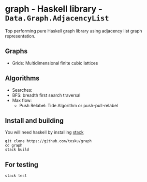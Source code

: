 
# graph - Haskell library - `Data.Graph.AdjacencyList`
Top performing pure Haskell graph library using adjacency list graph representation.

## Graphs
- Grids: Multidimensional finite cubic lattices

## Algorithms
- Searches: 
 - BFS: breadth first search traversal
- Max flow:
  - Push Relabel: Tide Algorithm or push-pull-relabel

## Install and building
You will need haskell by installing [stack](https://docs.haskellstack.org/en/stable/README/)

```
git clone https://github.com/tosku/graph
cd graph
stack build
```

## For testing
`stack test`

